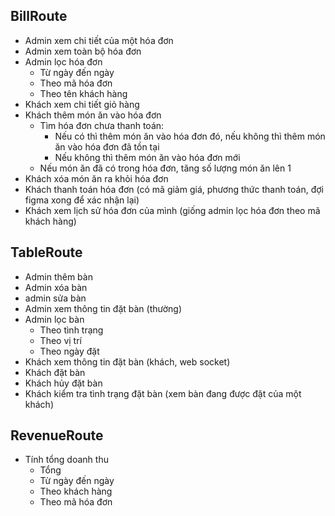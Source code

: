 ## BillRoute
- Admin xem chi tiết của một hóa đơn
- Admin xem toàn bộ hóa đơn
- Admin lọc hóa đơn 
	- Từ ngày đến ngày
	- Theo mã hóa đơn
	- Theo tên khách hàng
- Khách xem chi tiết giỏ hàng
- Khách thêm món ăn vào hóa đơn
	- Tìm hóa đơn chưa thanh toán:
		- Nếu có thì thêm món ăn vào hóa đơn đó, nếu không thì thêm món ăn vào hóa đơn đã tồn tại
		- Nếu không thì thêm món ăn vào hóa đơn mới
	- Nếu món ăn đã có trong hóa đơn, tăng số lượng món ăn lên 1
- Khách xóa món ăn ra khỏi hóa đơn
- Khách thanh toán hóa đơn (có mã giảm giá, phương thức thanh toán, đợi figma xong để xác nhận lại)
- Khách xem lịch sử hóa đơn của mình (giống admin lọc hóa đơn theo mã khách hàng)

## TableRoute
- Admin thêm bàn
- Admin xóa bàn
- admin sửa bàn
- Admin xem thông tin đặt bàn (thường)
- Admin lọc bàn
	- Theo tình trạng
	- Theo vị trí
	- Theo ngày đặt
- Khách xem thông tin đặt bàn (khách, web socket)
- Khách đặt bàn
- Khách hủy đặt bàn
- Khách kiểm tra tình trạng đặt bàn (xem bàn đang được đặt của một khách)

## RevenueRoute
- Tính tổng doanh thu 
	- Tổng
	- Từ ngày đến ngày
	- Theo khách hàng
	- Theo mã hóa đơn